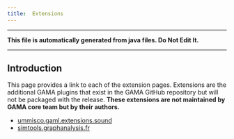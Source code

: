 ```yaml
---
title:  Extensions
---
```


----
**This file is automatically generated from java files. Do Not Edit It.**

----

## Introduction
This page provides a link to each of the extension pages. Extensions are the additional GAMA plugins that exist in the GAMA GitHub repository but will not be packaged with the release. **These extensions are not maintained by GAMA core team but by their authors.**
* [ummisco.gaml.extensions.sound](PluginDocumentation/Extension_ummisco.gaml.extensions.sound)
* [simtools.graphanalysis.fr](PluginDocumentation/Extension_simtools.graphanalysis.fr)

